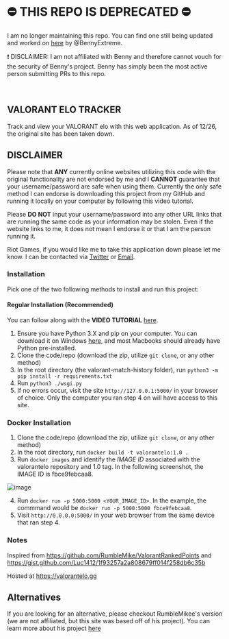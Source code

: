 # ⛔ THIS REPO IS DEPRECATED ⛔
I am no longer maintaining this repo. You can find one still being updated and worked on [here](https://github.com/BennyExtreme/valorant-match-history) by @BennyExtreme. 

❗ DISCLAIMER: I am not affiliated with Benny and therefore cannot vouch for the security of Benny's project. Benny has simply been the most active person submitting PRs to this repo. 
<br />
<br />
<br />

## VALORANT ELO TRACKER

Track and view your VALORANT elo with this web application. As of 12/26, the original site has been taken down.

## DISCLAIMER
Please note that **ANY** currently online websites utilizing this code with the original functionality are not endorsed by me and I **CANNOT** guarantee that your username/password are safe when using them. Currently the only safe method I can endorse is downloading this project from my GitHub and running it locally on your computer by following this video tutorial.

Please **DO NOT** input your username/password into any other URL links that are running the same code as your information may be stolen. Even if the website links to me, it does not mean I endorse it or that I am the person running it.

Riot Games, if you would like me to take this application down please let me know. I can be contacted via [Twitter](https://twitter.com/_dylantheriot) or [Email](mailto:dylantheriot@tamu.edu).

### Installation
Pick one of the two following methods to install and run this project:
#### Regular Installation (Recommended)
You can follow along with the **VIDEO TUTORIAL** [here](https://youtu.be/56D9lH0O5hU).

1. Ensure you have Python 3.X and pip on your computer. You can download it on Windows [here](https://www.microsoft.com/en-us/p/python-39/9p7qfqmjrfp7?activetab=pivot:overviewtab), and most Macbooks should already have Python pre-installed.
2. Clone the code/repo (download the zip, utilize `git clone`, or any other method)
3. In the root directory (the valorant-match-history folder), run `python3 -m pip install -r requirements.txt`
4. Run `python3 ./wsgi.py`
5. If no errors occur, visit the site `http://127.0.0.1:5000/` in your browser of choice. Only the computer you ran step 4 on will have access to this site.

### Docker Installation
1. Clone the code/repo (download the zip, utilize `git clone`, or any other method)
2. In the root directory, run `docker build -t valorantelo:1.0 .`
3. Run `docker images` and identify the *IMAGE ID* associated with the valorantelo repository and 1.0 tag. In the following screenshot, the IMAGE ID is fbce9febcaa8.

![image](https://user-images.githubusercontent.com/43360378/103196926-ada76100-48aa-11eb-97bc-ca475d9c7696.png)

4. Run `docker run -p 5000:5000 <YOUR_IMAGE_ID>`. In the example, the commmand would be `docker run -p 5000:5000 fbce9febcaa8`.
5. Visit `http://0.0.0.0:5000/` in your web browser from the same device that ran step 4.


### Notes
Inspired from https://github.com/RumbleMike/ValorantRankedPoints and https://gist.github.com/Luc1412/1f93257a2a808679ff014f258db6c35b

Hosted at https://valorantelo.gg

## Alternatives
If you are looking for an alternative, please checkout RumbleMikee's version (we are not affiliated, but this site was based off of his project). You can learn more about his project [here](https://twitter.com/RumbleMikee/status/1341427684145033217?s=20)
